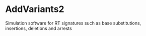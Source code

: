 # AddVariants2
Simulation software for RT signatures such as base substitutions, insertions, deletions and arrests
